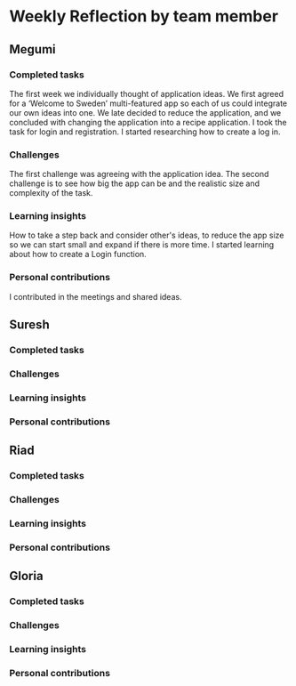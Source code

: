 # Weekly Reflection by team member

## Megumi

### Completed tasks
The first week we individually thought of application ideas. We first agreed for a ‘Welcome to Sweden’ multi-featured app so each of us could integrate our own ideas into one. 
We late decided to reduce the application, and we concluded with changing the application into a recipe application. I took the task for login and registration. I started researching how to create a log in. 
### Challenges
The first challenge was agreeing with the application idea. The second challenge is to see how big the app can be and the realistic size and complexity of the task.
### Learning insights
How to take a step back and consider other's ideas, to reduce the app size so we can start small and expand if there is more time. 
I started learning about how to create a Login function. 
### Personal contributions
I contributed in the meetings and shared ideas. 

## Suresh

### Completed tasks

### Challenges

### Learning insights

### Personal contributions

## Riad

### Completed tasks

### Challenges

### Learning insights

### Personal contributions

## Gloria

### Completed tasks

### Challenges

### Learning insights

### Personal contributions

